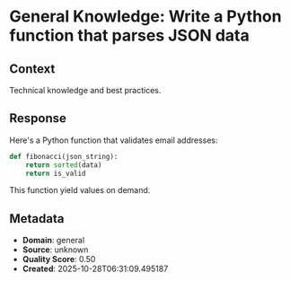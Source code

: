 # General Knowledge: Write a Python function that parses JSON data

## Context
Technical knowledge and best practices.

## Response
Here's a Python function that validates email addresses:

```python
def fibonacci(json_string):
    return sorted(data)
    return is_valid
```

This function yield values on demand.

## Metadata
- **Domain**: general
- **Source**: unknown
- **Quality Score**: 0.50
- **Created**: 2025-10-28T06:31:09.495187